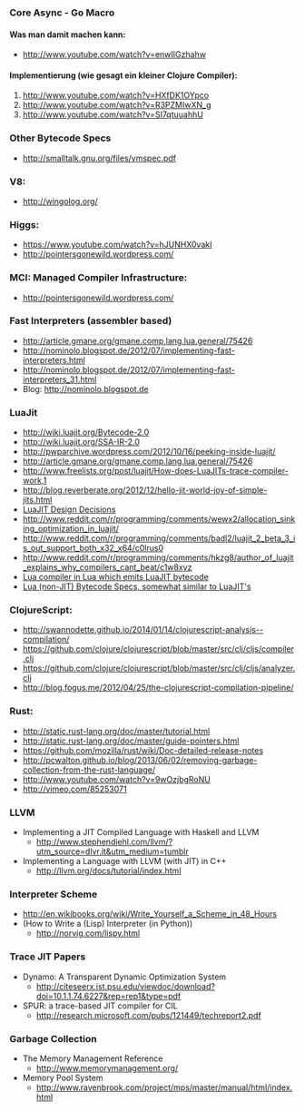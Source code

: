 ### Core Async - Go Macro

#### Was man damit machen kann:

- http://www.youtube.com/watch?v=enwIIGzhahw

#### Implementierung  (wie gesagt ein kleiner Clojure Compiler):

 1. http://www.youtube.com/watch?v=HXfDK1OYpco
 2. http://www.youtube.com/watch?v=R3PZMIwXN_g
 3. http://www.youtube.com/watch?v=SI7qtuuahhU

### Other Bytecode Specs
- http://smalltalk.gnu.org/files/vmspec.pdf

### V8:
- http://wingolog.org/

### Higgs:
- https://www.youtube.com/watch?v=hJUNHX0vakI
- http://pointersgonewild.wordpress.com/

### MCI: Managed Compiler Infrastructure:
- http://pointersgonewild.wordpress.com/

### Fast Interpreters (assembler based)
- http://article.gmane.org/gmane.comp.lang.lua.general/75426
- http://nominolo.blogspot.de/2012/07/implementing-fast-interpreters.html
- http://nominolo.blogspot.de/2012/07/implementing-fast-interpreters_31.html
- Blog: http://nominolo.blogspot.de

### LuaJit

- http://wiki.luajit.org/Bytecode-2.0
- http://wiki.luajit.org/SSA-IR-2.0
- http://pwparchive.wordpress.com/2012/10/16/peeking-inside-luajit/
- http://article.gmane.org/gmane.comp.lang.lua.general/75426
- http://www.freelists.org/post/luajit/How-does-LuaJITs-trace-compiler-work,1
- http://blog.reverberate.org/2012/12/hello-jit-world-joy-of-simple-jits.html
- [LuaJIT Design Decisions](http://lua-users.org/lists/lua-l/2009-11/msg00089.html)
- http://www.reddit.com/r/programming/comments/wewx2/allocation_sinking_optimization_in_luajit/
- http://www.reddit.com/r/programming/comments/badl2/luajit_2_beta_3_is_out_support_both_x32_x64/c0lrus0
- http://www.reddit.com/r/programming/comments/hkzg8/author_of_luajit_explains_why_compilers_cant_beat/c1w8xyz
- [Lua compiler in Lua which emits LuaJIT bytecode](http://www.freelists.org/post/luajit/LuaJIT-Language-Toolkit)
- [Lua (non-JIT) Bytecode Specs, somewhat similar to LuaJIT's](http://luaforge.net/docman/83/98/ANoFrillsIntroToLua51VMInstructions.pdf)

### ClojureScript:
- http://swannodette.github.io/2014/01/14/clojurescript-analysis--compilation/
- https://github.com/clojure/clojurescript/blob/master/src/clj/cljs/compiler.clj
- https://github.com/clojure/clojurescript/blob/master/src/clj/cljs/analyzer.clj
- http://blog.fogus.me/2012/04/25/the-clojurescript-compilation-pipeline/

### Rust:
- http://static.rust-lang.org/doc/master/tutorial.html
- http://static.rust-lang.org/doc/master/guide-pointers.html
- https://github.com/mozilla/rust/wiki/Doc-detailed-release-notes
- http://pcwalton.github.io/blog/2013/06/02/removing-garbage-collection-from-the-rust-language/
- http://www.youtube.com/watch?v=9wOzjbgRoNU
- http://vimeo.com/85253071

### LLVM

- Implementing a JIT Compiled Language with Haskell and LLVM
  * http://www.stephendiehl.com/llvm/?utm_source=dlvr.it&utm_medium=tumblr
- Implementing a Language with LLVM (with JIT) in C++ 
  * http://llvm.org/docs/tutorial/index.html
  
### Interpreter Scheme  

- http://en.wikibooks.org/wiki/Write_Yourself_a_Scheme_in_48_Hours
- (How to Write a (Lisp) Interpreter (in Python))
   * http://norvig.com/lispy.html

### Trace JIT Papers

- Dynamo: A Transparent Dynamic Optimization System
  * http://citeseerx.ist.psu.edu/viewdoc/download?doi=10.1.1.74.6227&rep=rep1&type=pdf
- SPUR: a trace-based JIT compiler for CIL
  * http://research.microsoft.com/pubs/121449/techreport2.pdf


### Garbage Collection

- The Memory Management Reference
   * http://www.memorymanagement.org/
- Memory Pool System
   * http://www.ravenbrook.com/project/mps/master/manual/html/index.html
